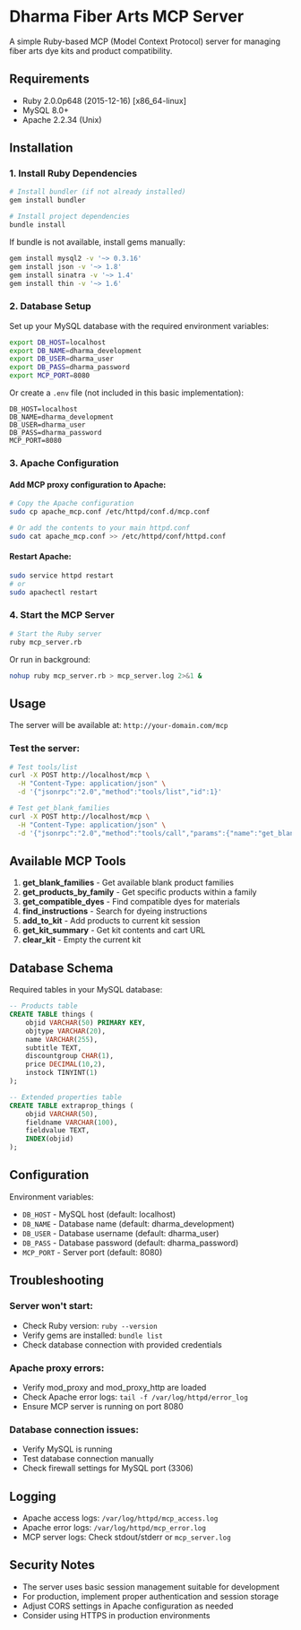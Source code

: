 # Dharma Fiber Arts MCP Server

A simple Ruby-based MCP (Model Context Protocol) server for managing fiber arts dye kits and product compatibility.

## Requirements

- Ruby 2.0.0p648 (2015-12-16) [x86_64-linux]
- MySQL 8.0+
- Apache 2.2.34 (Unix)

## Installation

### 1. Install Ruby Dependencies

```bash
# Install bundler (if not already installed)
gem install bundler

# Install project dependencies
bundle install
```

If bundle is not available, install gems manually:
```bash
gem install mysql2 -v '~> 0.3.16'
gem install json -v '~> 1.8'
gem install sinatra -v '~> 1.4'
gem install thin -v '~> 1.6'
```

### 2. Database Setup

Set up your MySQL database with the required environment variables:

```bash
export DB_HOST=localhost
export DB_NAME=dharma_development
export DB_USER=dharma_user
export DB_PASS=dharma_password
export MCP_PORT=8080
```

Or create a `.env` file (not included in this basic implementation):
```
DB_HOST=localhost
DB_NAME=dharma_development
DB_USER=dharma_user
DB_PASS=dharma_password
MCP_PORT=8080
```

### 3. Apache Configuration

#### Add MCP proxy configuration to Apache:

```bash
# Copy the Apache configuration
sudo cp apache_mcp.conf /etc/httpd/conf.d/mcp.conf

# Or add the contents to your main httpd.conf
sudo cat apache_mcp.conf >> /etc/httpd/conf/httpd.conf
```

#### Restart Apache:
```bash
sudo service httpd restart
# or
sudo apachectl restart
```

### 4. Start the MCP Server

```bash
# Start the Ruby server
ruby mcp_server.rb
```

Or run in background:
```bash
nohup ruby mcp_server.rb > mcp_server.log 2>&1 &
```

## Usage

The server will be available at: `http://your-domain.com/mcp`

### Test the server:

```bash
# Test tools/list
curl -X POST http://localhost/mcp \
  -H "Content-Type: application/json" \
  -d '{"jsonrpc":"2.0","method":"tools/list","id":1}'

# Test get_blank_families
curl -X POST http://localhost/mcp \
  -H "Content-Type: application/json" \
  -d '{"jsonrpc":"2.0","method":"tools/call","params":{"name":"get_blank_families","arguments":{"material_type":"cotton"}},"id":2}'
```

## Available MCP Tools

1. **get_blank_families** - Get available blank product families
2. **get_products_by_family** - Get specific products within a family
3. **get_compatible_dyes** - Find compatible dyes for materials
4. **find_instructions** - Search for dyeing instructions
5. **add_to_kit** - Add products to current kit session
6. **get_kit_summary** - Get kit contents and cart URL
7. **clear_kit** - Empty the current kit

## Database Schema

Required tables in your MySQL database:

```sql
-- Products table
CREATE TABLE things (
    objid VARCHAR(50) PRIMARY KEY,
    objtype VARCHAR(20),
    name VARCHAR(255),
    subtitle TEXT,
    discountgroup CHAR(1),
    price DECIMAL(10,2),
    instock TINYINT(1)
);

-- Extended properties table  
CREATE TABLE extraprop_things (
    objid VARCHAR(50),
    fieldname VARCHAR(100),
    fieldvalue TEXT,
    INDEX(objid)
);
```

## Configuration

Environment variables:
- `DB_HOST` - MySQL host (default: localhost)
- `DB_NAME` - Database name (default: dharma_development) 
- `DB_USER` - Database username (default: dharma_user)
- `DB_PASS` - Database password (default: dharma_password)
- `MCP_PORT` - Server port (default: 8080)

## Troubleshooting

### Server won't start:
- Check Ruby version: `ruby --version`
- Verify gems are installed: `bundle list`
- Check database connection with provided credentials

### Apache proxy errors:
- Verify mod_proxy and mod_proxy_http are loaded
- Check Apache error logs: `tail -f /var/log/httpd/error_log`
- Ensure MCP server is running on port 8080

### Database connection issues:
- Verify MySQL is running
- Test database connection manually
- Check firewall settings for MySQL port (3306)

## Logging

- Apache access logs: `/var/log/httpd/mcp_access.log`
- Apache error logs: `/var/log/httpd/mcp_error.log`
- MCP server logs: Check stdout/stderr or `mcp_server.log`

## Security Notes

- The server uses basic session management suitable for development
- For production, implement proper authentication and session storage
- Adjust CORS settings in Apache configuration as needed
- Consider using HTTPS in production environments